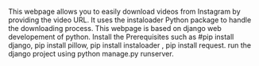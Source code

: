 This webpage allows you to easily download videos from Instagram by providing the video URL. It uses the instaloader Python package to handle the downloading process.
This webpage is based on django web developement of python.
Install the Prerequisites such as #pip install django, pip install pillow, pip install instaloader , pip install request.
run the django project using python manage.py runserver.

